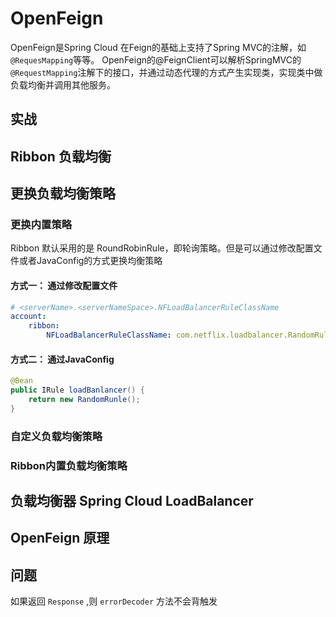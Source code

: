 # OpenFeign

OpenFeign是Spring Cloud 在Feign的基础上支持了Spring MVC的注解，如`@RequesMapping`等等。
OpenFeign的@FeignClient可以解析SpringMVC的`@RequestMapping`注解下的接口，并通过动态代理的方式产生实现类，实现类中做负载均衡并调用其他服务。

## 实战



## Ribbon 负载均衡



## 更换负载均衡策略



### 更换内置策略

Ribbon 默认采用的是 RoundRobinRule，即轮询策略。但是可以通过修改配置文件或者JavaConfig的方式更换均衡策略

#### 方式一： 通过修改配置文件

```yml
# <serverName>.<serverNameSpace>.NFLoadBalancerRuleClassName
account:
	ribbon:
		NFLoadBalancerRuleClassName: com.netflix.loadbalancer.RandomRule
```

#### 方式二： 通过JavaConfig

```java
@Bean
public IRule loadBanlancer() {
    return new RandomRunle();
}
```







### 自定义负载均衡策略



### Ribbon内置负载均衡策略



## 负载均衡器 Spring Cloud LoadBalancer





## OpenFeign 原理


## 问题

如果返回 `Response` ,则 `errorDecoder` 方法不会背触发
